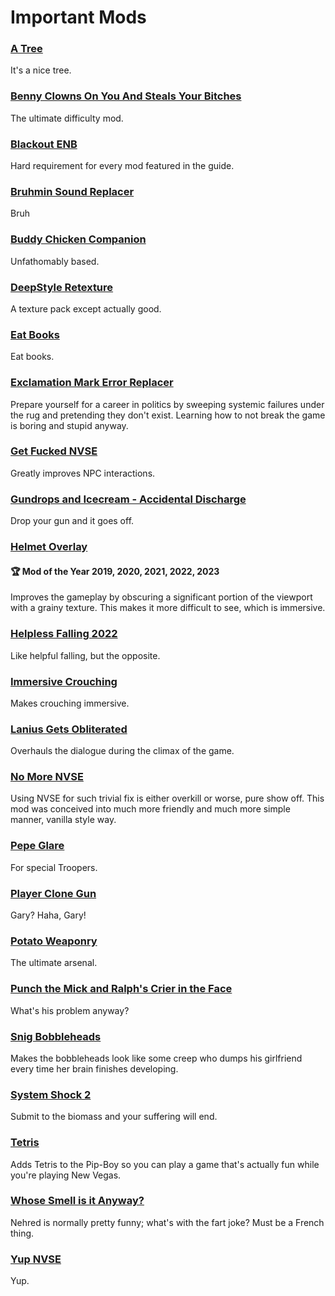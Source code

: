 # Important Mods
### [A Tree](https://www.nexusmods.com/newvegas/mods/54191)
It's a nice tree.
### [Benny Clowns On You And Steals Your Bitches](https://www.nexusmods.com/newvegas/mods/75962)
The ultimate difficulty mod.
### [Blackout ENB](https://www.nexusmods.com/newvegas/mods/48203)
Hard requirement for every mod featured in the guide.
### [Bruhmin Sound Replacer](https://www.nexusmods.com/newvegas/mods/72795)
Bruh
### [Buddy Chicken Companion](https://www.nexusmods.com/newvegas/mods/61686)
Unfathomably based.
### [DeepStyle Retexture](https://www.nexusmods.com/newvegas/mods/66509)
A texture pack except actually good.
### [Eat Books](https://www.nexusmods.com/newvegas/mods/80425)
Eat books.
### [Exclamation Mark Error Replacer](https://www.nexusmods.com/newvegas/mods/76161)
Prepare yourself for a career in politics by sweeping systemic failures under the rug and pretending they don't exist. Learning how to not break the game is boring and stupid anyway.⠀⠀
### [Get Fucked NVSE](https://www.nexusmods.com/newvegas/mods/72619)
Greatly improves NPC interactions.
### [Gundrops and Icecream - Accidental Discharge](https://www.nexusmods.com/newvegas/mods/80586)
Drop your gun and it goes off.
### [Helmet Overlay](https://www.nexusmods.com/newvegas/mods/67870)
#### 🏆 Mod of the Year 2019, 2020, 2021, 2022, 2023
Improves the gameplay by obscuring a significant portion of the viewport with a grainy texture. This makes it more difficult to see, which is immersive.
### [Helpless Falling 2022](https://www.nexusmods.com/newvegas/mods/76448)
Like helpful falling, but the opposite.
### [Immersive Crouching](https://www.nexusmods.com/newvegas/mods/64787)
Makes crouching immersive.
### [Lanius Gets Obliterated](https://www.nexusmods.com/newvegas/mods/74032)
Overhauls the dialogue during the climax of the game.
### [No More NVSE](https://www.nexusmods.com/newvegas/mods/75839)
Using NVSE for such trivial fix is either overkill or worse, pure show off. This mod was conceived into much more friendly and much more simple manner, vanilla style way.
### [Pepe Glare](https://www.nexusmods.com/newvegas/mods/74984)
For special Troopers.
### [Player Clone Gun](https://www.nexusmods.com/newvegas/mods/76579)
Gary? Haha, Gary!
### [Potato Weaponry](https://www.nexusmods.com/newvegas/mods/63578)
The ultimate arsenal.
### [Punch the Mick and Ralph's Crier in the Face](https://www.nexusmods.com/newvegas/mods/71629)
What's his problem anyway?
### [Snig Bobbleheads](https://www.nexusmods.com/newvegas/mods/73956)
Makes the bobbleheads look like some creep who dumps his girlfriend every time her brain finishes developing.
### [System Shock 2](https://store.steampowered.com/app/238210/System_Shock_2/)
Submit to the biomass and your suffering will end.
### [Tetris](https://www.nexusmods.com/newvegas/mods/77779)
Adds Tetris to the Pip-Boy so you can play a game that's actually fun while you're playing New Vegas.
### [Whose Smell is it Anyway?](https://www.nexusmods.com/newvegas/mods/73957)
Nehred is normally pretty funny; what's with the fart joke? Must be a French thing.
### [Yup NVSE](https://www.nexusmods.com/newvegas/mods/77780)
Yup.